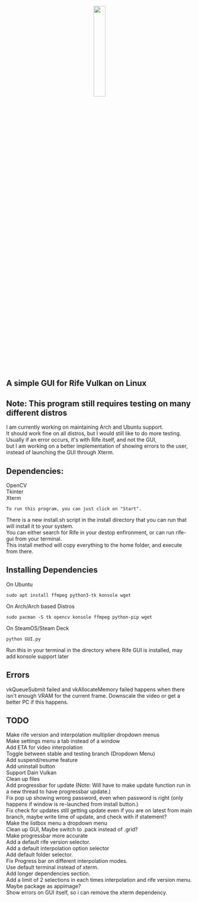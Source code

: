 
<p align=center>
  <img src="https://github.com/TNTwise/Rife-Vulkan-GUI-Linux/blob/main/icons/Icon.svg" width = "25%">
</p>

## A simple GUI for Rife Vulkan on Linux
## Note: This program still requires testing on many different distros
 I am currently working on maintaining Arch and Ubuntu support. <br />
 It should work fine on all distros, but I would still like to do more testing. <br />
 Usually if an error occurs, it's with Rife itself, and not the GUI, <br />
 but I am working on a better implementation of showing errors to the user, instead of launching the GUI through Xterm. <br />
## Dependencies: 
OpenCV <br />
Tkinter<br />
Xterm <br />
```
To run this program, you can just click on "Start".
```
There is a new install.sh script in the install directory that you can run that will install it to your system. <br />
You can either search for Rife in your destop enfironment, or can run rife-gui from your terminal. <br />
This install method will copy everything to the home folder, and execute from there. <br />
## Installing Dependencies
On Ubuntu <br />
```
sudo apt install ffmpeg python3-tk konsole wget
```
On Arch/Arch based Distros <br />
```
sudo pacman -S tk opencv konsole ffmpeg python-pip wget
```
On SteamOS/Steam Deck <br />
```
python GUI.py
```
Run this in your terminal in the directory where Rife GUI is installed, may add konsole support later <br />

## Errors
vkQueueSubmit failed and vkAllocateMemory failed happens when there isn't enough VRAM for the current frame. Downscale the video or get a better PC if this happens.

## TODO
Make rife version and interpolation multiplier dropdown menus <br />
Make settings menu a tab instead of a window <br />
Add ETA for video interpolation <br />
Toggle between stable and testing branch (Dropdown Menu) <br />
Add suspend/resume feature <br />
Add uninstall button <br />
Support Dain Vulkan <br />
Clean up files <br />
Add progressbar for update (Note: Will have to make update function run in a new thread to have progressbar update.) <br />
Fix pop up showing wrong password, even when password is right (only happens if window is re-launched from install button.) <br />
Fix check for updates still getting update even if you are on latest from main branch, maybe write time of update, and check with if statement? <br />
Make the listbox menu a dropdown menu <br />
Clean up GUI, Maybe switch to .pack instead of .grid? <br />
Make progressbar more accurate  <br />
Add a default rife version selector. <br />
Add a default interpolation option selector <br />
Add default folder selector. <br />
Fix Progress bar on different interpolation modes. <br />
Use default terminal instead of xterm. <br />
Add longer dependencies section. <br />
Add a limit of 2 selections in each times interpolation and rife version menu. <br />
Maybe package as appimage? <br />
Show errors on GUI itself, so i can remove the xterm dependency. <br />
